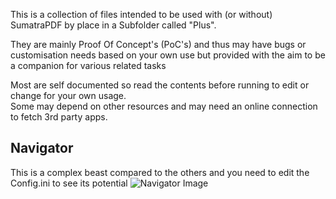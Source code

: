 This is a collection of files intended to be used with (or without) SumatraPDF by place in a Subfolder called "Plus".

They are mainly Proof Of Concept's (PoC's) and thus may have bugs or customisation needs based on your own use but provided with the aim to be a companion for various related tasks

Most are self documented so read the contents before running to edit or change for your own usage.  
Some may depend on other resources and may need an online connection to fetch 3rd party apps.

Navigator
---
This is a complex beast compared to the others and you need to edit the Config.ini to see its potential
![Navigator Image](https://github.com/GitHubRulesOK/MyNotes/raw/master/images/navigator.png)
